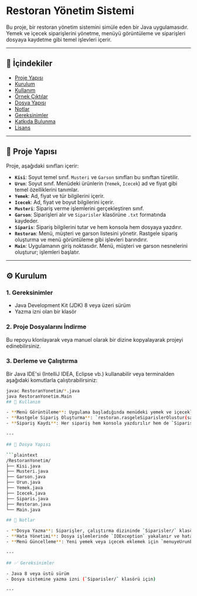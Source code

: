 # Restoran Yönetim Sistemi

Bu proje, bir restoran yönetim sistemini simüle eden bir Java uygulamasıdır. Yemek ve içecek siparişlerini yönetme, menüyü görüntüleme ve siparişleri dosyaya kaydetme gibi temel işlevleri içerir.

---

## 📂 İçindekiler

- [Proje Yapısı](#proje-yapısı)  
- [Kurulum](#kurulum)  
- [Kullanım](#kullanım)  
- [Örnek Çıktılar](#örnek-çıktılar)  
- [Dosya Yapısı](#dosya-yapısı)  
- [Notlar](#notlar)  
- [Gereksinimler](#gereksinimler)  
- [Katkıda Bulunma](#katkıda-bulunma)  
- [Lisans](#lisans)

---

## 📘 Proje Yapısı

Proje, aşağıdaki sınıfları içerir:

- **`Kisi`**: Soyut temel sınıf. `Musteri` ve `Garson` sınıfları bu sınıftan türetilir.
- **`Urun`**: Soyut sınıf. Menüdeki ürünlerin (`Yemek`, `Icecek`) ad ve fiyat gibi temel özelliklerini tanımlar.
- **`Yemek`**: Ad, fiyat ve tür bilgilerini içerir.
- **`Icecek`**: Ad, fiyat ve boyut bilgilerini içerir.
- **`Musteri`**: Sipariş verme işlemlerini gerçekleştiren sınıf.
- **`Garson`**: Siparişleri alır ve `Siparisler` klasörüne `.txt` formatında kaydeder.
- **`Siparis`**: Sipariş bilgilerini tutar ve hem konsola hem dosyaya yazdırır.
- **`Restoran`**: Menü, müşteri ve garson listesini yönetir. Rastgele sipariş oluşturma ve menü görüntüleme gibi işlevleri barındırır.
- **`Main`**: Uygulamanın giriş noktasıdır. Menü, müşteri ve garson nesnelerini oluşturur; işlemleri başlatır.

---

## ⚙️ Kurulum

### 1. Gereksinimler

- Java Development Kit (JDK) 8 veya üzeri sürüm
- Yazma izni olan bir klasör

### 2. Proje Dosyalarını İndirme

Bu repoyu klonlayarak veya manuel olarak bir dizine kopyalayarak projeyi edinebilirsiniz.

### 3. Derleme ve Çalıştırma

Bir Java IDE'si (IntelliJ IDEA, Eclipse vb.) kullanabilir veya terminalden aşağıdaki komutlarla çalıştırabilirsiniz:

```bash
javac RestoranYonetim/*.java
java RestoranYonetim.Main
## 🚀 Kullanım

- **Menü Görüntüleme**: Uygulama başladığında menüdeki yemek ve içecekler konsola yazdırılır.
- **Rastgele Sipariş Oluşturma**: `restoran.rasgeleSiparislerOlustur(sayi)` metodu ile istenen sayıda sipariş rastgele oluşturulur.
- **Sipariş Kaydı**: Her sipariş hem konsola yazdırılır hem de `Siparisler/` klasöründe `siparis_1.txt`, `siparis_2.txt` gibi dosyalara kaydedilir.

---

## 📁 Dosya Yapısı

```plaintext
/RestoranYonetim/
├── Kisi.java
├── Musteri.java
├── Garson.java
├── Urun.java
├── Yemek.java
├── Icecek.java
├── Siparis.java
├── Restoran.java
└── Main.java

## 📌 Notlar

- **Dosya Yazma**: Siparişler, çalıştırma dizininde `Siparisler/` klasörüne yazılır. Yazma izni gereklidir.
- **Hata Yönetimi**: Dosya işlemlerinde `IOException` yakalanır ve hata mesajı konsola yazdırılır.
- **Menü Güncelleme**: Yeni yemek veya içecek eklemek için `menuyeUrunEkle()` metodu kullanılabilir.

---

## ✅ Gereksinimler

- Java 8 veya üstü sürüm
- Dosya sistemine yazma izni (`Siparisler/` klasörü için)

---
